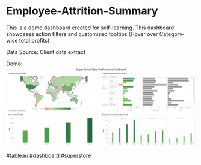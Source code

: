 # Employee-Attrition-Summary

This is a demo dashboard created for self-learning.
This dashboard showcases action filters and customized tooltips (Hover over Category-wise total profits)

Data Source: Client data extract

Demo:
![alt text](Dashboard.png)

#tableau #dashboard #superstore
